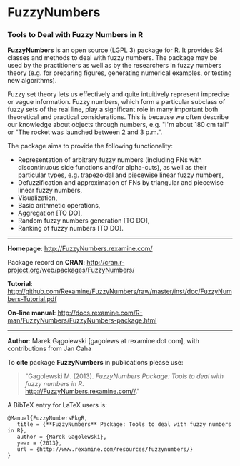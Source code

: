 # **FuzzyNumbers**

### Tools to Deal with Fuzzy Numbers in R


**FuzzyNumbers** is an open source (LGPL 3) package for R. It provides S4 classes and methods to deal with fuzzy numbers. The package may be used by the practitioners as well as by the researchers in fuzzy numbers theory (e.g. for preparing figures, generating numerical examples, or testing new algorithms).

Fuzzy set theory lets us effectively and quite intuitively represent imprecise or vague information. Fuzzy numbers, which form a particular subclass of fuzzy sets of the real line, play a significant role in many important both theoretical and practical considerations. This is because we often describe our knowledge about objects through numbers, e.g. "I'm about 180 cm tall" or "The rocket was launched between 2 and 3 p.m.".

The package aims to provide the following functionality:

*    Representation of arbitrary fuzzy numbers (including FNs with discontinuous side functions and/or alpha-cuts), as well as their particular types, e.g. trapezoidal and piecewise linear fuzzy numbers,
*    Defuzzification and approximation of FNs by triangular and piecewise linear fuzzy numbers,
*    Visualization,
*    Basic arithmetic operations,
*    Aggregation [TO DO],
*    Random fuzzy numbers generation [TO DO],
*    Ranking of fuzzy numbers [TO DO].

* * *

**Homepage**: http://FuzzyNumbers.rexamine.com/

Package record on **CRAN**: http://cran.r-project.org/web/packages/FuzzyNumbers/

**Tutorial**: http://github.com/Rexamine/FuzzyNumbers/raw/master/inst/doc/FuzzyNumbers-Tutorial.pdf

**On-line manual**: http://docs.rexamine.com/R-man/FuzzyNumbers/FuzzyNumbers-package.html

* * *

**Author**: Marek Gągolewski [gagolews at rexamine dot com],
with contributions from Jan Caha

To **cite** package **FuzzyNumbers** in publications please use:

> "Gagolewski M. (2013). *FuzzyNumbers Package: Tools to deal with fuzzy numbers in R*.  
http://FuzzyNumbers.rexamine.com//."

A BibTeX entry for LaTeX users is:

```
@Manual{FuzzyNumbersPkgR,
   title = {**FuzzyNumbers** Package: Tools to deal with fuzzy numbers in R},
   author = {Marek Gagolewski},
   year = {2013},
   url = {http://www.rexamine.com/resources/fuzzynumbers/}
}
```

